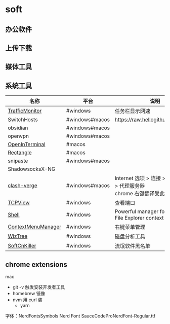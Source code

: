 # soft

## 办公软件
## 上传下载

## 媒体工具
## 系统工具

| 名称                                                                          | 平台             | 说明                                                      |
| --------------------------------------------------------------------------- | -------------- | ------------------------------------------------------- |
| [TrafficMonitor](https://github.com/zhongyang219/TrafficMonitor)            | #windows       | 任务栏显示网速                                                 |
| SwitchHosts                                                                 | #windows#macos | https://raw.hellogithub.com/hosts                       |
| obsidian                                                                    | #windows#macos |                                                         |
| openvpn                                                                     | #windows#macos |                                                         |
| [OpenInTerminal](https://github.com/Ji4n1ng/OpenInTerminal)                 | #macos         |                                                         |
| [Rectangle](https://github.com/rxhanson/Rectangle)                          | #macos         |                                                         |
| snipaste                                                                    | #windows#macos |                                                         |
| ShadowsocksX-NG                                                             |                |                                                         |
| [clash-verge](https://github.com/zzzgydi/clash-verge)                       | #windows#macos | Internet 选项 > 连接 > 局域网设置 > 代理服务器<br>chrome 右键翻译受此影响     |
| [TCPView](https://learn.microsoft.com/en-us/sysinternals/downloads/tcpview) | #windows       | 查看端口                                                    |
| [Shell](https://github.com/moudey/Shell)                                    | #windows       | Powerful manager for Windows File Explorer context menu |
| [ContextMenuManager](https://github.com/BluePointLilac/ContextMenuManager)  | #windows       | 右键菜单管理                                                  |
| [WizTree](https://diskanalyzer.com/)                                        | #windows       | 磁盘分析工具                                                  |
| [SoftCnKiller](https://github.com/cuteinfo/SoftCnKiller)                    | #windows       | 流氓软件黑名单                                                 |
## chrome extensions

mac
- git -v 触发安装开发者工具
- homebrew 镜像
- nvm  用 curl 装
	- yarn

字体：NerdFontsSymbols Nerd Font
SauceCodeProNerdFont-Regular.ttf